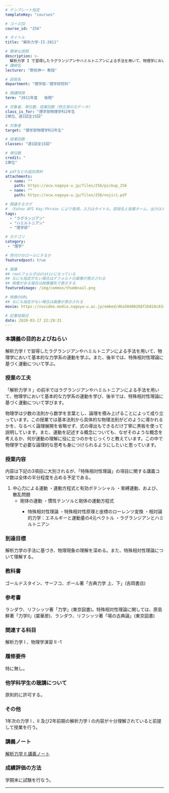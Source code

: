 ```yaml
---
# テンプレート指定
templateKey: "courses"

# コースID
course_id: "256"

# タイトル
title: "解析力学-II-2011"

# 簡単な説明
description: >-
  解析力学 I で習得したラグランジアンやハミルトニアンによる手法を用いて、物理学において基本的な力学系の運動を学ぶ。また、後半では、特殊相対性理論に基づく運動について学ぶ。 ....
# 講師名
lecturer: "野尻伸一 教授"

# 部局名
department: "理学部／理学研究科"

# 開講時限
term: "2011年度	後期"

# 対象者、単位数、授業回数（修正用の元データ）
class_is_for: "理学部物理学科2年生
2単位、週1回全15回"

# 対象者
target: "理学部物理学科2年生"

# 授業回数
classes: "週1回全15回"

# 単位数
credit: "
2単位"

# pdfなどの追加資料
attachments:
  - name: "" 
    path: https://ocw.nagoya-u.jp/files/256/pickup_256
  - name: "" 
    path: https://ocw.nagoya-u.jp/files/256/nojiri.pdf

# 関連するタグ
# （Yahoo API Key-Phrase により取得。入力はタイトル、部局名と授業ホーム、出力はキーフレーズ（tags））
tags:
  - "ラグランジアン"
  - "ハミルトニアン"
  - "理学部"

# カテゴリ
category:
 - "理学"

# 色付けのロールにするか
featuredpost: true

# 画像
## rootフォルダはstaticになっている
## なにも指定がない場合はデフォルトの画像が表示される
## 映像がある場合は映像優先で表示する
featuredimage: /img/common/thumbnail.png

# 映像のURL
## なにも指定がない場合は画像が表示される
movie: https://nuvideo.media.nagoya-u.ac.jp/embed/d6a50408268f2b810c834113b439a959ac796913

# 記事投稿日
date: 2020-03-17 22:29:31
---
```


### 本講義の目的およびねらい

解析力学 I で習得したラグランジアンやハミルトニアンによる手法を用いて、物理学において基本的な力学系の運動を学ぶ。また、後半では、特殊相対性理論に基づく運動について学ぶ。


### 授業の工夫

「解析力学 II 」の前半ではラグランジアンやハミルトニアンによる手法を用いて、物理学において基本的な力学系の運動を学び、後半では、特殊相対性理論に基づく運動について学びます。 

物理学は少数の法則から数学を言葉とし、論理を積み上げることによって成り立っています。この授業では基本法則から具体的な物理法則がどのように導かれるかを、なるべく論理展開を省略せず、式の導出もできるだけ丁寧に黒板を使って説明しています。また、運動を記述する概念についても、なぜそのような概念を考えるか、何が運動の理解に役に立つのかをじっくりと教えています。この中で物理学で必要な論理的な思考も身につけられるようにしたいと思っています。





### 授業内容

内容は下記の3項目に大別されるが、「特殊相対性理論」の項目に関する講義コマ数は全体の半分程度を占める予定である。 

  1. 中心力による運動 ・運動方程式と有効ポテンシャル ・束縛運動、および、散乱問題 
      * 剛体の運動 ・慣性テンソルと剛体の運動方程式 
          * 特殊相対性理論 ・特殊相対性原理と座標のローレンツ変換 ・相対論的力学：エネルギーと運動量の4元ベクトル ・ラグランジアンとハミルトニアン </ol> 
            ### 到達目標
            
            解析力学の手法に基づき、物理現象の理解を深める。また、特殊相対性理論について理解する。 
            
            ### 教科書
            
            ゴールドスタイン、サーフコ、ポール著「古典力学 上、下」(吉岡書店)
            
            ### 参考書
            
            ランダウ、リフシッツ著「力学」(東京図書)。特殊相対性理論に関しては、原島鮮著「力学II」(裳華房)、ランダウ、リフシッツ著「場の古典論」(東京図書) 
            
            ### 関連する科目
            
            解析力学 I 、物理学演習 II -1
            
            ### 履修要件 
            
            特に無し。
            
            ### 他学科学生の聴講について
            
            原則的に許可する。
            
            ### その他
            
            1年次の力学 I 、II 及び2年前期の解析力学 I の内容が十分理解されていると前提して授業を行う。





### 講義ノート

[解析力学 II 講義ノート](https://ocw.nagoya-u.jp/files/256/nojiri.pdf) 





### 成績評価の方法

学期末に試験を行なう。





-----